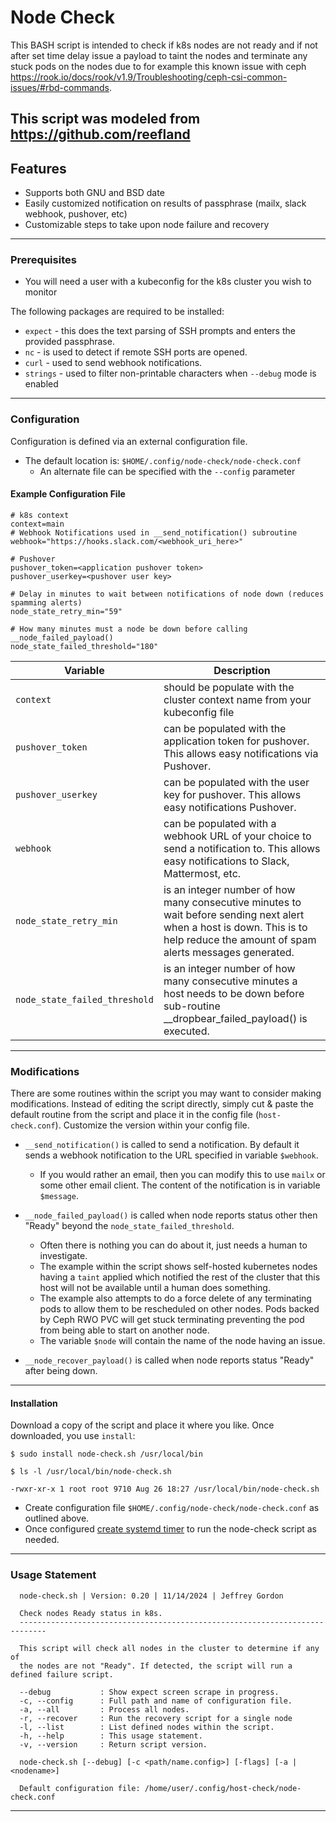 # Node Check

This BASH script is intended to check if k8s nodes are not ready and if not after set time delay issue a payload to taint the nodes and terminate any stuck pods on the nodes due to for example this known issue with ceph https://rook.io/docs/rook/v1.9/Troubleshooting/ceph-csi-common-issues/#rbd-commands.

This script was modeled from https://github.com/reefland
---

## Features

* Supports both GNU and BSD date
* Easily customized notification on results of passphrase (mailx, slack webhook, pushover, etc)
* Customizable steps to take upon node failure and recovery

---

### Prerequisites

* You will need a user with a kubeconfig for the k8s cluster you wish to monitor

The following packages are required to be installed:

* `expect` - this does the text parsing of SSH prompts and enters the provided passphrase.
* `nc` - is used to detect if remote SSH ports are opened.
* `curl` - used to send webhook notifications.
* `strings` - used to filter non-printable characters when `--debug` mode is enabled

---

### Configuration

Configuration is defined via an external configuration file.

* The default location is: `$HOME/.config/node-check/node-check.conf`
  * An alternate file can be specified with the `--config` parameter

#### Example Configuration File

```text
# k8s context
context=main
# Webhook Notifications used in __send_notification() subroutine
webhook="https://hooks.slack.com/<webhook_uri_here>"

# Pushover
pushover_token=<application pushover token>
pushover_userkey=<pushover user key>

# Delay in minutes to wait between notifications of node down (reduces spamming alerts)
node_state_retry_min="59"

# How many minutes must a node be down before calling __node_failed_payload()
node_state_failed_threshold="180"
```

| Variable  | Description |
|---        |---          |
|`context`    | should be populate with the cluster context name from your kubeconfig file
|`pushover_token`    | can be populated with the application token for pushover.  This allows easy notifications via Pushover. |
|`pushover_userkey`    | can be populated with the user key for pushover.  This allows easy notifications Pushover. |
|`webhook`    | can be populated with a webhook URL of your choice to send a notification to.  This allows easy notifications to Slack, Mattermost, etc. |
|`node_state_retry_min` | is an integer number of how many consecutive minutes to wait before sending next alert when a host is down.  This is to help reduce the amount of spam alerts messages generated.  |
|`node_state_failed_threshold`  | is an integer number of how many consecutive minutes a host needs to be down before sub-routine __dropbear_failed_payload() is executed. |
---

### Modifications

There are some routines within the script you may want to consider making modifications. Instead of editing the script directly, simply cut & paste the default routine from the script and place it in the config file (`host-check.conf`).  Customize the version within your config file.

* `__send_notification()` is called to send a notification.  By default it sends a webhook notification to the URL specified in variable `$webhook`.
  * If you would rather an email, then you can modify this to use `mailx` or some other email client.  The content of the notification is in variable `$message`.

* `__node_failed_payload()` is called when node reports status other then "Ready" beyond the `node_state_failed_threshold`.
  * Often there is nothing you can do about it, just needs a human to investigate.
  * The example within the script shows self-hosted kubernetes nodes having a `taint` applied which notified the rest of the cluster that this host will not be available until a human does something.
  * The example also attempts to do a force delete of any terminating pods to allow them to be rescheduled on other nodes.  Pods backed by Ceph RWO PVC will get stuck terminating preventing the pod from being able to start on another node.
  * The variable `$node` will contain the name of the node having an issue.
* `__node_recover_payload()` is called when node reports status "Ready" after being down.

---

#### Installation

Download a copy of the script and place it where you like. Once downloaded, you use `install`:

```shell
$ sudo install node-check.sh /usr/local/bin

$ ls -l /usr/local/bin/node-check.sh

-rwxr-xr-x 1 root root 9710 Aug 26 18:27 /usr/local/bin/node-check.sh
```

* Create configuration file `$HOME/.config/node-check/node-check.conf` as outlined above.
* Once configured [create systemd timer](./docs/create_systemd_timer.md) to run the node-check script as needed.

---

### Usage Statement

```text
  node-check.sh | Version: 0.20 | 11/14/2024 | Jeffrey Gordon

  Check nodes Ready status in k8s.
  ----------------------------------------------------------------------------

  This script will check all nodes in the cluster to determine if any of
  the nodes are not "Ready". If detected, the script will run a defined failure script.

  --debug           : Show expect screen scrape in progress.
  -c, --config      : Full path and name of configuration file.
  -a, --all         : Process all nodes.
  -r, --recover     : Run the recovery script for a single node
  -l, --list        : List defined nodes within the script.
  -h, --help        : This usage statement.
  -v, --version     : Return script version.

  node-check.sh [--debug] [-c <path/name.config>] [-flags] [-a | <nodename>]

  Default configuration file: /home/user/.config/host-check/node-check.conf
```

---
